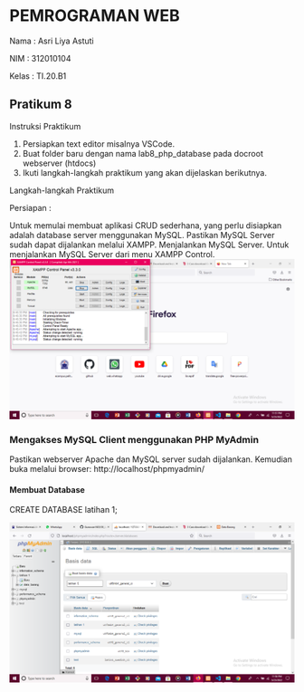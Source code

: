 # PEMROGRAMAN WEB
Nama  : Asri Liya Astuti

NIM   : 312010104  

Kelas : TI.20.B1

## Pratikum 8

Instruksi Praktikum

 1. Persiapkan text editor misalnya VSCode.
 2. Buat folder baru dengan nama lab8_php_database pada docroot webserver (htdocs)
 3. Ikuti langkah-langkah praktikum yang akan dijelaskan berikutnya.
   
   Langkah-langkah Praktikum
   
   Persiapan :
  
  Untuk memulai membuat aplikasi CRUD sederhana, yang perlu disiapkan adalah database server menggunakan MySQL. Pastikan MySQL Server sudah dapat dijalankan melalui XAMPP.
   Menjalankan MySQL Server.
   Untuk menjalankan MySQL Server dari menu XAMPP Control. 
![Screenshot(371).png](https://github.com/asriliya/Lab8Web/blob/main/Pict/Screenshot%20(371).png)

### Mengakses MySQL Client menggunakan PHP MyAdmin
Pastikan webserver Apache dan MySQL server sudah dijalankan. Kemudian buka melalui browser: http://localhost/phpmyadmin/
    
#### Membuat Database

CREATE DATABASE latihan 1;

![Screenshot(380).png](https://github.com/asriliya/Lab8Web/blob/main/Pict/Screenshot%20(380).png)


